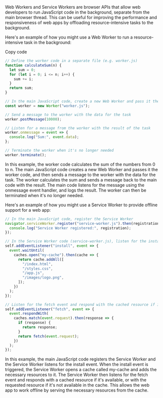 Web Workers and Service Workers are browser APIs that allow web developers to run JavaScript code in the background, separate from the main browser thread. This can be useful for improving the performance and responsiveness of web apps by offloading resource-intensive tasks to the background.

Here's an example of how you might use a Web Worker to run a resource-intensive task in the background:

Copy code

```js
// Define the worker code in a separate file (e.g. worker.js)
function calculateSum(n) {
  let sum = 0;
  for (let i = 0; i <= n; i++) {
    sum += i;
  }
  return sum;
}

// In the main JavaScript code, create a new Web Worker and pass it the worker code
const worker = new Worker("worker.js");

// Send a message to the worker with the data for the task
worker.postMessage(10000);

// Listen for a message from the worker with the result of the task
worker.onmessage = event => {
  console.log("Sum:", event.data);
};

// Terminate the worker when it's no longer needed
worker.terminate();
```

In this example, the worker code calculates the sum of the numbers from 0 to n. The main JavaScript code creates a new Web Worker and passes it the worker code, and then sends a message to the worker with the data for the task. The worker calculates the sum and sends a message back to the main code with the result. The main code listens for the message using the onmessage event handler, and logs the result. The worker can then be terminated when it's no longer needed.

Here's an example of how you might use a Service Worker to provide offline support for a web app:

```js
// In the main JavaScript code, register the Service Worker
navigator.serviceWorker.register("service-worker.js").then(registration => {
  console.log("Service Worker registered:", registration);
});

// In the Service Worker code (service-worker.js), listen for the install event and cache the necessary resources
self.addEventListener("install", event => {
  event.waitUntil(
    caches.open("my-cache").then(cache => {
      return cache.addAll([
        "/index.html",
        "/styles.css",
        "/app.js",
        "/images/logo.png",
      ]);
    })
  );
});

// Listen for the fetch event and respond with the cached resource if it's available
self.addEventListener("fetch", event => {
  event.respondWith(
    caches.match(event.request).then(response => {
      if (response) {
        return response;
      }
      return fetch(event.request);
    })
  );
});
```

In this example, the main JavaScript code registers the Service Worker and the Service Worker listens for the install event. When the install event is triggered, the Service Worker opens a cache called my-cache and adds the necessary resources to it. The Service Worker then listens for the fetch event and responds with a cached resource if it's available, or with the requested resource if it's not available in the cache. This allows the web app to work offline by serving the necessary resources from the cache.
